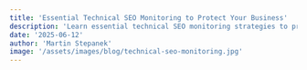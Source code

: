 ```yaml
---
title: 'Essential Technical SEO Monitoring to Protect Your Business'
description: 'Learn essential technical SEO monitoring strategies to protect your business. Discover key metrics, tools, and practices to maintain search visibility and performance.'
date: '2025-06-12'
author: 'Martin Stepanek'
image: '/assets/images/blog/technical-seo-monitoring.jpg'
---
```


<!--
CONTENT PLACEHOLDER - Please copy the full blog post content from:
https://www.techseovitals.com/47681/essential-technical-seo-monitoring-to-protect-your-business/

The article should include:
- Google Search Console monitoring practices
- Website audit strategies
- Performance metrics tracking
- Key tools and methodologies
- Proactive monitoring benefits

Featured image URL: https://www.techseovitals.com/wp-content/uploads/2025/06/thumbnail-technical-seo-monitoring.jpg
-->